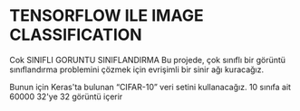 # TENSORFLOW ILE IMAGE CLASSIFICATION
 Cok SINIFLI GORUNTU SINIFLANDIRMA
Bu projede, çok sınıflı bir görüntü sınıflandırma problemini çözmek için evrişimli bir sinir ağı kuracağız.

Bunun için Keras'ta bulunan “CIFAR-10” veri setini kullanacağız. 10 sınıfa ait 60000 32'ye 32 görüntü içerir